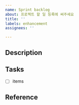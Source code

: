 ```yaml
---
name: Sprint backlog
about: 프로젝트 할 일 등록에 써주세요
title: ''
labels: enhancement
assignees: ''

---
```


## Description

## Tasks
-[ ] items

## Reference
